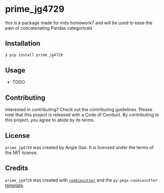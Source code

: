 # prime_jg4729

this is a package made for mds homework7 and will be used to ease the pain of concatenating Pandas categoricals

## Installation

```bash
$ pip install prime_jg4729
```

## Usage

- TODO

## Contributing

Interested in contributing? Check out the contributing guidelines. Please note that this project is released with a Code of Conduct. By contributing to this project, you agree to abide by its terms.

## License

`prime_jg4729` was created by Angie Gao. It is licensed under the terms of the MIT license.

## Credits

`prime_jg4729` was created with [`cookiecutter`](https://cookiecutter.readthedocs.io/en/latest/) and the `py-pkgs-cookiecutter` [template](https://github.com/py-pkgs/py-pkgs-cookiecutter).

